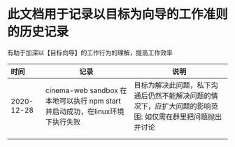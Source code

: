 # 此文档用于记录以目标为向导的工作准则的历史记录

有助于加深以【目标向导】的工作行为的理解，提高工作效率

| 时间           | 记录                                                         | 说明                                                         |
| :------------- | ------------------------------------------------------------ | ------------------------------------------------------------ |
| 2020-12-28     | cinema-web sandbox 在本地可以执行 npm start并启动成功，在linux环境下执行失败 | 目标为解决此问题，私下沟通后仍然不能解决问题的情况下，应扩大问题的影响范围: 如仅需在群里把问题抛出并讨论 |
|                |                                                              |                                                              |
|                |                                                              |                                                              |

